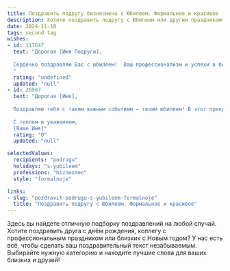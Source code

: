 ```yaml
---
title: Поздравить подругу бизнесмена с Юбилеем. Формальное и красивое
description: Хотите поздравить подругу с Юбилеем или другим праздником? Наш ИИ создаст незабываемое поздравление, а вы обязательно выделитесь среди других.  
date: 2024-11-10
tags: second tag
wishes:
- id: 117647
  text: "Дорогая [Имя Подруги],
  
  Сердечно поздравляю Вас с юбилеем!  Ваш профессионализм и успехи в бизнесе вызывают восхищение. Желаю Вам дальнейшего процветания, реализации всех амбициозных планов и достижения новых вершин в карьере. Пусть удача сопутствует Вам во всех начинаниях, а жизнь будет наполнена радостью, благополучием и  искренней любовью близких. С юбилеем!
  "
  rating: "undefined"
  updated: "null"
- id: 26987
  text: "Дорогая [Имя],
  
  Поздравляю тебя с таким важным событием — твоим юбилеем! В этот прекрасный день хочу от всего сердца пожелать тебе продолжения успехов в бизнесе, новых высот и достижений, которые будут радовать и восхищать. Пусть каждый твой день будет наполнен радостью, гармонией и благополучием. Ты заслуживаешь всего самого лучшего, и я верю, что твои таланты и усердие продолжат приносить тебе заслуженные награды. С днём рождения!
  
  С теплом и уважением,
  [Ваше Имя]"
  rating: "0"
  updated: "null"

selectedValues:
  recipients: "podrugu"
  holidays: "s-yubileem"
  professions: "biznesmen"
  style: "formalnoje"

links:
- slug: "pozdravit-podrugu-s-yubileem-formalnoje"
  title: "Поздравить подругу с Юбилеем. Формальное и красивое"
---
```


Здесь вы найдете отличную подборку поздравлений на любой случай. 
Хотите поздравить друга с днём рождения, коллегу с профессиональным праздником или близких с Новым годом? У нас есть всё, чтобы сделать ваш поздравительный текст незабываемым. Выбирайте нужную категорию и находите лучшие слова для ваших близких и друзей!

